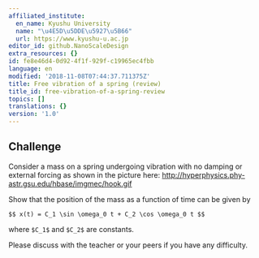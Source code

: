 ```yaml
---
affiliated_institute:
  en_name: Kyushu University
  name: "\u4E5D\u5DDE\u5927\u5B66"
  url: https://www.kyushu-u.ac.jp
editor_id: github.NanoScaleDesign
extra_resources: {}
id: fe8e46d4-0d92-4f1f-929f-c19965ec4fbb
language: en
modified: '2018-11-08T07:44:37.711375Z'
title: Free vibration of a spring (review)
title_id: free-vibration-of-a-spring-review
topics: []
translations: {}
version: '1.0'
---
```


## Challenge
Consider a mass on a spring undergoing vibration with no damping or external forcing as shown in the picture here: http://hyperphysics.phy-astr.gsu.edu/hbase/imgmec/hook.gif

Show that the position of the mass as a function of time can be given by

`$$
x(t) = C_1 \sin \omega_0 t + C_2 \cos \omega_0 t
$$`

where `$C_1$` and `$C_2$` are constants. 

Please discuss with the teacher or your peers if you have any difficulty.

